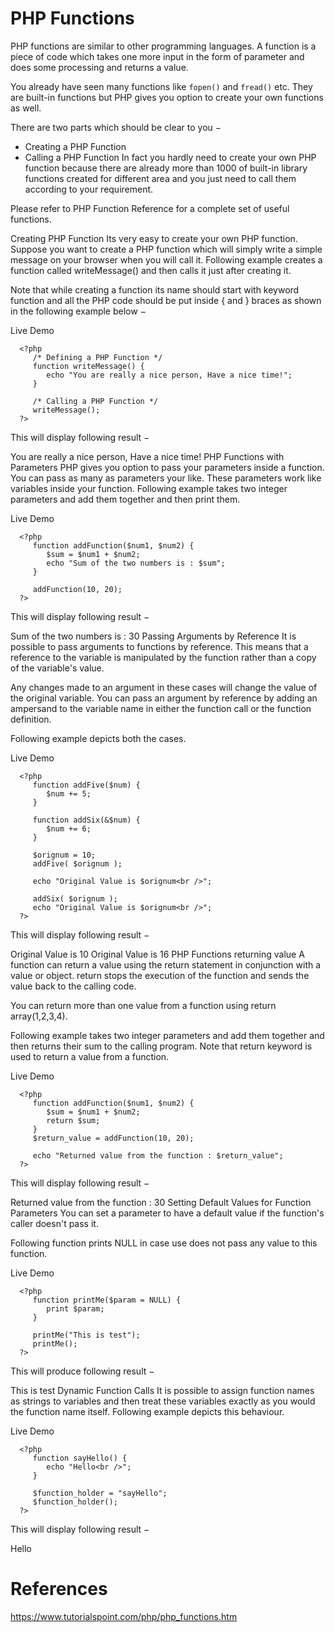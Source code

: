 # PHP Functions

PHP functions are similar to other programming languages. A function is a piece of code which takes one more input in the form of parameter and does some processing and returns a value.

You already have seen many functions like `fopen()` and `fread()` etc. They are built-in functions but PHP gives you option to create your own functions as well.

There are two parts which should be clear to you −

- Creating a PHP Function
- Calling a PHP Function
In fact you hardly need to create your own PHP function because there are already more than 1000 of built-in library functions created for different area and you just need to call them according to your requirement.

Please refer to PHP Function Reference for a complete set of useful functions.

Creating PHP Function
Its very easy to create your own PHP function. Suppose you want to create a PHP function which will simply write a simple message on your browser when you will call it. Following example creates a function called writeMessage() and then calls it just after creating it.

Note that while creating a function its name should start with keyword function and all the PHP code should be put inside { and } braces as shown in the following example below −

Live Demo
<html>

   <head>
      <title>Writing PHP Function</title>
   </head>

   <body>

      <?php
         /* Defining a PHP Function */
         function writeMessage() {
            echo "You are really a nice person, Have a nice time!";
         }

         /* Calling a PHP Function */
         writeMessage();
      ?>

   </body>
</html>
This will display following result −

You are really a nice person, Have a nice time!
PHP Functions with Parameters
PHP gives you option to pass your parameters inside a function. You can pass as many as parameters your like. These parameters work like variables inside your function. Following example takes two integer parameters and add them together and then print them.

Live Demo
<html>

   <head>
      <title>Writing PHP Function with Parameters</title>
   </head>

   <body>

      <?php
         function addFunction($num1, $num2) {
            $sum = $num1 + $num2;
            echo "Sum of the two numbers is : $sum";
         }

         addFunction(10, 20);
      ?>

   </body>
</html>
This will display following result −

Sum of the two numbers is : 30
Passing Arguments by Reference
It is possible to pass arguments to functions by reference. This means that a reference to the variable is manipulated by the function rather than a copy of the variable's value.

Any changes made to an argument in these cases will change the value of the original variable. You can pass an argument by reference by adding an ampersand to the variable name in either the function call or the function definition.

Following example depicts both the cases.

Live Demo
<html>

   <head>
      <title>Passing Argument by Reference</title>
   </head>

   <body>

      <?php
         function addFive($num) {
            $num += 5;
         }

         function addSix(&$num) {
            $num += 6;
         }

         $orignum = 10;
         addFive( $orignum );

         echo "Original Value is $orignum<br />";

         addSix( $orignum );
         echo "Original Value is $orignum<br />";
      ?>

   </body>
</html>
This will display following result −

Original Value is 10
Original Value is 16
PHP Functions returning value
A function can return a value using the return statement in conjunction with a value or object. return stops the execution of the function and sends the value back to the calling code.

You can return more than one value from a function using return array(1,2,3,4).

Following example takes two integer parameters and add them together and then returns their sum to the calling program. Note that return keyword is used to return a value from a function.

Live Demo
<html>

   <head>
      <title>Writing PHP Function which returns value</title>
   </head>

   <body>

      <?php
         function addFunction($num1, $num2) {
            $sum = $num1 + $num2;
            return $sum;
         }
         $return_value = addFunction(10, 20);

         echo "Returned value from the function : $return_value";
      ?>

   </body>
</html>
This will display following result −

Returned value from the function : 30
Setting Default Values for Function Parameters
You can set a parameter to have a default value if the function's caller doesn't pass it.

Following function prints NULL in case use does not pass any value to this function.

Live Demo
<html>

   <head>
      <title>Writing PHP Function which returns value</title>
   </head>

   <body>

      <?php
         function printMe($param = NULL) {
            print $param;
         }

         printMe("This is test");
         printMe();
      ?>

   </body>
</html>
This will produce following result −

This is test
Dynamic Function Calls
It is possible to assign function names as strings to variables and then treat these variables exactly as you would the function name itself. Following example depicts this behaviour.

Live Demo
<html>

   <head>
      <title>Dynamic Function Calls</title>
   </head>

   <body>

      <?php
         function sayHello() {
            echo "Hello<br />";
         }

         $function_holder = "sayHello";
         $function_holder();
      ?>

   </body>
</html>
This will display following result −

Hello

# References
https://www.tutorialspoint.com/php/php_functions.htm
